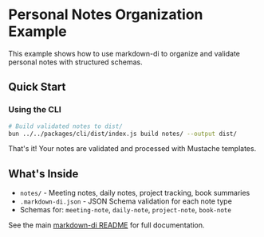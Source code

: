# Personal Notes Organization Example

This example shows how to use markdown-di to organize and validate personal notes with structured schemas.

## Quick Start

### Using the CLI

```bash
# Build validated notes to dist/
bun ../../packages/cli/dist/index.js build notes/ --output dist/
```

That's it! Your notes are validated and processed with Mustache templates.

## What's Inside

- `notes/` - Meeting notes, daily notes, project tracking, book summaries
- `.markdown-di.json` - JSON Schema validation for each note type
- Schemas for: `meeting-note`, `daily-note`, `project-note`, `book-note`

See the main [markdown-di README](../../README.md) for full documentation.
